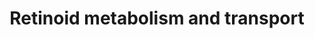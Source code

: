 ---
annotations:
- id: PW:0001003
  parent: classic metabolic pathway
  type: Pathway Ontology
  value: retinoid metabolic pathway
- id: PW:0000002
  parent: classic metabolic pathway
  type: Pathway Ontology
  value: classic metabolic pathway
authors:
- ReactomeTeam
- Egonw
description: Vitamin A (all-trans-retinol) must be taken up, either as carotenes from
  plants, or as retinyl esters from animal food. The most prominent carotenes are
  alpha-carotene, lycopene, lutein, beta-cryptoxanthine, and especially beta-carotene.
  After uptake they are mostly broken down to retinal. Retinyl esters are hydrolysed
  like other fats. In enterocytes, retinoids bind to retinol-binding protein (RBP).
  Transport from enterocytes to the liver happens via chylomicrons (Harrison & Hussain
  2001, Harrison 2005).  View original pathway at [http://www.reactome.org/PathwayBrowser/#DIAGRAM=975634
  Reactome].
last-edited: 2021-01-25
organisms:
- Homo sapiens
redirect_from:
- /index.php/Pathway:WP3839
- /instance/WP3839
revision: null
schema-jsonld:
- '@context': https://schema.org/
  '@id': https://wikipathways.github.io/pathways/WP3839.html
  '@type': Dataset
  creator:
    '@type': Organization
    name: WikiPathways
  description: Vitamin A (all-trans-retinol) must be taken up, either as carotenes
    from plants, or as retinyl esters from animal food. The most prominent carotenes
    are alpha-carotene, lycopene, lutein, beta-cryptoxanthine, and especially beta-carotene.
    After uptake they are mostly broken down to retinal. Retinyl esters are hydrolysed
    like other fats. In enterocytes, retinoids bind to retinol-binding protein (RBP).
    Transport from enterocytes to the liver happens via chylomicrons (Harrison & Hussain
    2001, Harrison 2005).  View original pathway at [http://www.reactome.org/PathwayBrowser/#DIAGRAM=975634
    Reactome].
  keywords:
  - '9cRA '
  - 'AKR1B10 '
  - 'AKR1C1 '
  - 'AKR1C3 '
  - 'AKR1C4 '
  - AKRs
  - APO10al
  - 'APOA1(25-266) '
  - 'APOA1(25-267) '
  - 'APOA2(24-100) '
  - 'APOA4 '
  - 'APOB(28-2179) '
  - 'APOC2 '
  - 'APOC3 '
  - APOE
  - 'APOE '
  - APOM
  - 'APOM '
  - APOM:retinoids
  - 'BCMO1 '
  - BCMO1:Fe2+
  - 'BCO2 '
  - BCO2:Fe2+
  - 'CHEST '
  - 'CHOL '
  - 'CLPS '
  - CR
  - CR:atREs
  - CR:atREs:HSPG:apoE
  - DAGs
  - FACYLs
  - FAs
  - 'Fe2+ '
  - 'GPIHBP1 '
  - GPIHBP1:HSPG:LPL
  - H+
  - H2O
  - HDL:apoC-II:apoC-III:apoE
  - 'HS(1)-PGs '
  - 'HS(2)-PGs '
  - 'HS(3)-PGs '
  - 'HS(4)-PGs '
  - 'HS(5)-PGs '
  - 'HS/HPIN-PGs '
  - 'HSPG '
  - HSPGs
  - LCFAs
  - LDLR
  - 'LINA '
  - 'LINL '
  - 'LPL '
  - LRAT
  - 'LRP1 '
  - 'LRP10 '
  - 'LRP12 '
  - 'LRP2 '
  - 'LRP8 '
  - LRPs
  - NAD+
  - NADH
  - NADP+
  - NADPH
  - NREH
  - O2
  - 'OLEA '
  - 'OLEL '
  - PALM
  - 'PALM '
  - 'PALML '
  - 'PL '
  - PLB1
  - 'PNLIP '
  - PNLIP:CLPS
  - RBP1
  - 'RBP1 '
  - RBP1:atROL
  - RBP2
  - 'RBP2 '
  - RBP2:atRAL
  - RBP2:atROL
  - RBP4(19-201)
  - 'RBP4(19-201) '
  - RBP4:atROL
  - RDH11
  - REH
  - RETSAT
  - RPALM
  - 'STEA '
  - 'STEAL '
  - 'TAG '
  - 'TAGs '
  - 'TTR '
  - TTR tetramer
  - TTR:RBP4:atROL
  - Visual
  - at-13,14-dhROL
  - 'atR-LINA '
  - 'atR-OLEA '
  - 'atR-PALM '
  - 'atR-STEA '
  - 'atRA '
  - atRAL
  - 'atRAL '
  - atREs
  - atROL
  - 'atROL '
  - bION
  - betaC
  - dimer
  - mature CM:atREs
  - nascent CM
  - nascent CM:atREs
  - phototransduction
  - retinoids
  - spherical
  - spherical HDL
  license: CC0
  name: Retinoid metabolism and transport
seo: CreativeWork
title: Retinoid metabolism and transport
wpid: WP3839
---